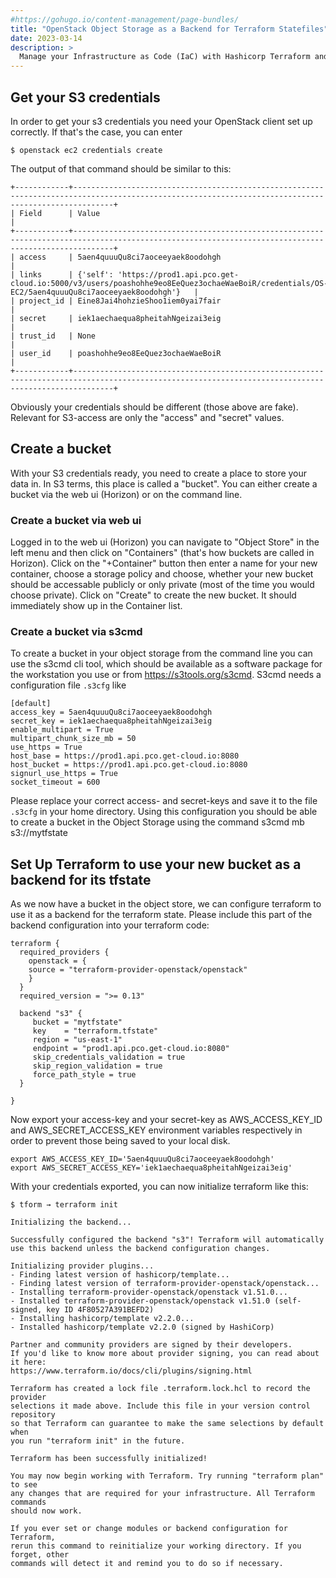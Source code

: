 ```yaml
---
#https://gohugo.io/content-management/page-bundles/
title: "OpenStack Object Storage as a Backend for Terraform Statefiles"
date: 2023-03-14
description: >
  Manage your Infrastructure as Code (IaC) with Hashicorp Terraform and use OpenStack Object Storage as a Backend
---
```


## Get your S3 credentials

In order to get your s3 credentials you need your OpenStack client set up correctly. If that's the case, you can enter

``$ openstack ec2 credentials create``

The output of that command should be similar to this:

    +------------+-----------------------------------------------------------------------------------------------------------------------------------------------------+
    | Field      | Value                                                                                                                                               |
    +------------+-----------------------------------------------------------------------------------------------------------------------------------------------------+
    | access     | 5aen4quuuQu8ci7aoceeyaek8oodohgh                                                                                                                    |
    | links      | {'self': 'https://prod1.api.pco.get-cloud.io:5000/v3/users/poashohhe9eo8EeQuez3ochaeWaeBoiR/credentials/OS-EC2/5aen4quuuQu8ci7aoceeyaek8oodohgh'}   |
    | project_id | Eine8Jai4hohzieShoo1iem0yai7fair                                                                                                                    |
    | secret     | iek1aechaequa8pheitahNgeizai3eig                                                                                                                    |
    | trust_id   | None                                                                                                                                                |
    | user_id    | poashohhe9eo8EeQuez3ochaeWaeBoiR                                                                                                                    |
    +------------+-----------------------------------------------------------------------------------------------------------------------------------------------------+

Obviously your credentials should be different (those above are fake). Relevant for S3-access are only the "access" and "secret" values. 

## Create a bucket

With your S3 credentials ready, you need to create a place to store your data in. In S3 terms, this place is called a "bucket". You can either create a bucket via the web ui (Horizon) or on the command line.

### Create a bucket via web ui

Logged in to the web ui (Horizon) you can navigate to "Object Store" in the left menu and then click on "Containers" (that's how buckets are called in Horizon). Click on the "+Container" button then enter a name for your new container, choose a storage policy and choose, whether your new bucket should be accessable publicly or only private (most of the time you would choose private). Click on "Create" to create the new bucket. It should immediately show up in the Container list.

### Create a bucket via s3cmd

To create a bucket in your object storage from the command line you can use the s3cmd cli tool, which should be available as a software package for the workstation you use or from <https://s3tools.org/s3cmd>.
S3cmd needs a configuration file `.s3cfg` like

    [default]
    access_key = 5aen4quuuQu8ci7aoceeyaek8oodohgh
    secret_key = iek1aechaequa8pheitahNgeizai3eig
    enable_multipart = True
    multipart_chunk_size_mb = 50
    use_https = True
    host_base = https://prod1.api.pco.get-cloud.io:8080
    host_bucket = https://prod1.api.pco.get-cloud.io:8080
    signurl_use_https = True
    socket_timeout = 600

Please replace your correct access- and secret-keys and save it to the file `.s3cfg` in your home directory. Using this configuration you should be able to create a bucket in the Object Storage using the command
    s3cmd mb s3://mytfstate

## Set Up Terraform to use your new bucket as a backend for its tfstate

As we now have a bucket in the object store, we can configure terraform to use it as a backend for the terraform state.
Please include this part of the backend configuration into your terraform code: 

    terraform {
      required_providers {
        openstack = {
        source = "terraform-provider-openstack/openstack"
        }
      }
      required_version = ">= 0.13"
      
      backend "s3" {
         bucket = "mytfstate"
         key    = "terraform.tfstate"
         region = "us-east-1" 
         endpoint = "prod1.api.pco.get-cloud.io:8080"
         skip_credentials_validation = true
         skip_region_validation = true
         force_path_style = true
      }
    
    }
Now export your access-key and your secret-key as AWS_ACCESS_KEY_ID and AWS_SECRET_ACCESS_KEY environment variables respectively in order to prevent those being saved to your local disk.

    export AWS_ACCESS_KEY_ID='5aen4quuuQu8ci7aoceeyaek8oodohgh'
    export AWS_SECRET_ACCESS_KEY='iek1aechaequa8pheitahNgeizai3eig'

With your credentials exported, you can now initialize terraform like this:

    $ tform → terraform init
    
    Initializing the backend...
    
    Successfully configured the backend "s3"! Terraform will automatically
    use this backend unless the backend configuration changes.
    
    Initializing provider plugins...
    - Finding latest version of hashicorp/template...
    - Finding latest version of terraform-provider-openstack/openstack...
    - Installing terraform-provider-openstack/openstack v1.51.0...
    - Installed terraform-provider-openstack/openstack v1.51.0 (self-signed, key ID 4F80527A391BEFD2)
    - Installing hashicorp/template v2.2.0...
    - Installed hashicorp/template v2.2.0 (signed by HashiCorp)
    
    Partner and community providers are signed by their developers.
    If you'd like to know more about provider signing, you can read about it here:
    https://www.terraform.io/docs/cli/plugins/signing.html
    
    Terraform has created a lock file .terraform.lock.hcl to record the provider
    selections it made above. Include this file in your version control repository
    so that Terraform can guarantee to make the same selections by default when
    you run "terraform init" in the future.
    
    Terraform has been successfully initialized!
    
    You may now begin working with Terraform. Try running "terraform plan" to see
    any changes that are required for your infrastructure. All Terraform commands
    should now work.
    
    If you ever set or change modules or backend configuration for Terraform,
    rerun this command to reinitialize your working directory. If you forget, other
    commands will detect it and remind you to do so if necessary.



